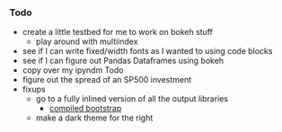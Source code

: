### Todo

- create a little testbed for me to work on bokeh stuff
  - play around with multiindex
- see if I can write fixed/width fonts as I wanted to using code blocks
- see if I can figure out Pandas Dataframes using bokeh
- copy over my ipyndm Todo
- figure out the spread of an SP500 investment
- fixups
  - go to a fully inlined version of all the output libraries
    - [compiled bootstrap](https://getbootstrap.com/docs/4.0/getting-started/download/)
  - make a dark theme for the right
